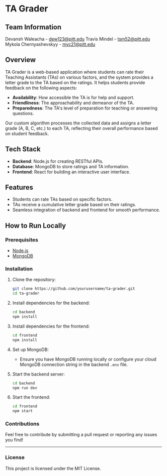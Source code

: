 # TA Grader

## Team Information
Devansh Waleacha - dew123@pitt.edu
Travis Mindel - tsm52@pitt.edu
Mykola Chernyashevskyy - myc21@pitt.edu

## Overview
TA Grader is a web-based application where students can rate their Teaching Assistants (TAs) on various factors, and the system provides a letter grade to the TA based on the ratings. It helps students provide feedback on the following aspects:
- **Availability**: How accessible the TA is for help and support.
- **Friendliness**: The approachability and demeanor of the TA.
- **Preparedness**: The TA's level of preparation for teaching or answering questions.

Our custom algorithm processes the collected data and assigns a letter grade (A, B, C, etc.) to each TA, reflecting their overall performance based on student feedback.

## Tech Stack
- **Backend**: Node.js for creating RESTful APIs.
- **Database**: MongoDB to store ratings and TA information.
- **Frontend**: React for building an interactive user interface.

## Features
- Students can rate TAs based on specific factors.
- TAs receive a cumulative letter grade based on their ratings.
- Seamless integration of backend and frontend for smooth performance.

## How to Run Locally

### Prerequisites
- [Node.js](https://nodejs.org/)
- [MongoDB](https://www.mongodb.com/)

### Installation

1. Clone the repository:
    ```bash
    git clone https://github.com/yourusername/ta-grader.git
    cd ta-grader
    ```

2. Install dependencies for the backend:
    ```bash
    cd backend
    npm install
    ```

3. Install dependencies for the frontend:
    ```bash
    cd frontend
    npm install
    ```

4. Set up MongoDB:
    - Ensure you have MongoDB running locally or configure your cloud MongoDB connection string in the backend `.env` file.

5. Start the backend server:
    ```bash
    cd backend
    npm run dev
    ```

6. Start the frontend:
    ```bash
    cd frontend
    npm start
    ```

### Contributions
Feel free to contribute by submitting a pull request or reporting any issues you find!

---

### License
This project is licensed under the MIT License.


